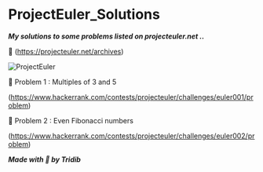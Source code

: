 # ProjectEuler_Solutions
***My solutions to some problems listed on projecteuler.net ..*** 

:link: (https://projecteuler.net/archives)

![ProjectEuler](https://projecteuler.net/themes/20191019/logo_default.png)

:dart: Problem 1 : Multiples of 3 and 5

(https://www.hackerrank.com/contests/projecteuler/challenges/euler001/problem)

:dart: Problem 2 : Even Fibonacci numbers

(https://www.hackerrank.com/contests/projecteuler/challenges/euler002/problem)


***Made with :blue_heart: by Tridib***
